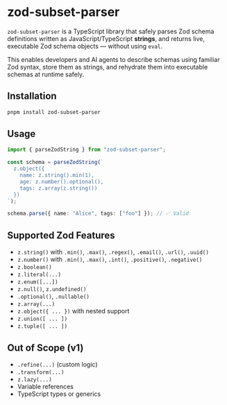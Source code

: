 # zod-subset-parser

`zod-subset-parser` is a TypeScript library that safely parses Zod schema definitions written as JavaScript/TypeScript **strings**, and returns live, executable Zod schema objects — without using `eval`.

This enables developers and AI agents to describe schemas using familiar Zod syntax, store them as strings, and rehydrate them into executable schemas at runtime safely.

## Installation

```bash
pnpm install zod-subset-parser
```

## Usage

```ts
import { parseZodString } from "zod-subset-parser";

const schema = parseZodString(`
  z.object({
    name: z.string().min(1),
    age: z.number().optional(),
    tags: z.array(z.string())
  })
`);

schema.parse({ name: "Alice", tags: ["foo"] }); // ✅ Valid
```

## Supported Zod Features

- `z.string()` with `.min()`, `.max()`, `.regex()`, `.email()`, `.url()`, `.uuid()`
- `z.number()` with `.min()`, `.max()`, `.int()`, `.positive()`, `.negative()`
- `z.boolean()`
- `z.literal(...)`
- `z.enum([...])`
- `z.null()`, `z.undefined()`
- `.optional()`, `.nullable()`
- `z.array(...)`
- `z.object({ ... })` with nested support
- `z.union([ ... ])`
- `z.tuple([ ... ])`

## Out of Scope (v1)

- `.refine(...)` (custom logic)
- `.transform(...)`
- `z.lazy(...)`
- Variable references
- TypeScript types or generics
